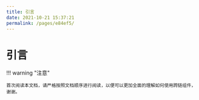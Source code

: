 ```yaml
---
title: 引言
date: 2021-10-21 15:37:21
permalink: /pages/e84ef5/
---
```


# 引言

!!! warning "注意"

    首次阅读本文档，请严格按照文档顺序进行阅读，以便可以更加全面的理解如何使用跨链组件，谢谢。

